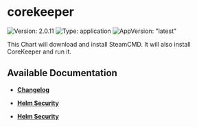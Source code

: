 # corekeeper

![Version: 2.0.11](https://img.shields.io/badge/Version-2.0.11-informational?style=flat-square) ![Type: application](https://img.shields.io/badge/Type-application-informational?style=flat-square) ![AppVersion: "latest"](https://img.shields.io/badge/AppVersion-"latest"-informational?style=flat-square)

This Chart will download and install SteamCMD. It will also install CoreKeeper and run it.

## Available Documentation

- [**Changelog**](CHANGELOG)

- [**Helm Security**](container-security)

- [**Helm Security**](helm-security)


